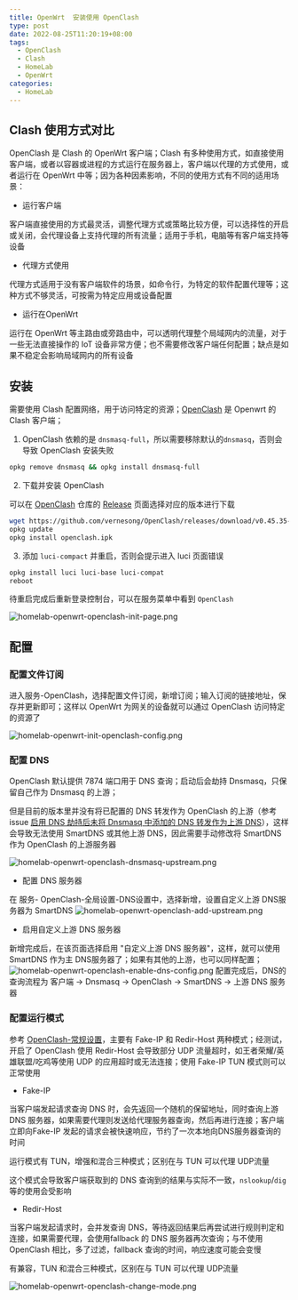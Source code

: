 ```yaml
---
title: OpenWrt  安装使用 OpenClash
type: post
date: 2022-08-25T11:20:19+08:00
tags:
  - OpenClash
  - Clash
  - HomeLab
  - OpenWrt
categories:
  - HomeLab
---
```


## Clash 使用方式对比

OpenClash 是 Clash 的 OpenWrt 客户端；Clash 有多种使用方式，如直接使用客户端，或者以容器或进程的方式运行在服务器上，客户端以代理的方式使用，或者运行在 OpenWrt 中等；因为各种因素影响，不同的使用方式有不同的适用场景：

- 运行客户端

客户端直接使用的方式最灵活，调整代理方式或策略比较方便，可以选择性的开启或关闭，会代理设备上支持代理的所有流量；适用于手机，电脑等有客户端支持等设备

- 代理方式使用

代理方式适用于没有客户端软件的场景，如命令行，为特定的软件配置代理等；这种方式不够灵活，可按需为特定应用或设备配置

- 运行在OpenWrt

运行在 OpenWrt 等主路由或旁路由中，可以透明代理整个局域网内的流量，对于一些无法直接操作的 IoT 设备非常方便；也不需要修改客户端任何配置；缺点是如果不稳定会影响局域网内的所有设备

## 安装

需要使用 Clash 配置网络，用于访问特定的资源；[OpenClash](https://github.com/vernesong/OpenClash) 是 Openwrt 的 Clash 客户端；

1. OpenClash 依赖的是 `dnsmasq-full`，所以需要移除默认的`dnsmasq`，否则会导致 OpenClash 安装失败

```bash
opkg remove dnsmasq && opkg install dnsmasq-full
```

2. 下载并安装 OpenClash

可以在 [OpenClash](https://github.com/vernesong/OpenClash) 仓库的 [Release](https://github.com/vernesong/OpenClash/releases) 页面选择对应的版本进行下载

```bash
wget https://github.com/vernesong/OpenClash/releases/download/v0.45.35-beta/luci-app-openclash_0.45.35-beta_all.ipk -O openclash.ipk
opkg update
opkg install openclash.ipk
```

3. 添加 `luci-compact` 并重启，否则会提示进入 luci 页面错误

```bash
opkg install luci luci-base luci-compat
reboot
```

待重启完成后重新登录控制台，可以在服务菜单中看到 `OpenClash`

![homelab-openwrt-openclash-init-page.png](https://img.hellowood.dev/picture/homelab-openwrt-openclash-init-page.png)

## 配置

### 配置文件订阅

进入服务-OpenClash，选择配置文件订阅，新增订阅；输入订阅的链接地址，保存并更新即可；这样以 OpenWrt 为网关的设备就可以通过 OpenClash 访问特定的资源了

![homelab-openwrt-init-openclash-config.png](https://img.hellowood.dev/picture/homelab-openwrt-init-openclash-config.png)

### 配置 DNS

OpenClash 默认提供 7874 端口用于 DNS 查询；启动后会劫持 Dnsmasq，只保留自己作为 Dnsmasq 的上游；

但是目前的版本里并没有将已配置的 DNS 转发作为 OpenClash 的上游（参考issue [启用 DNS 劫持后未将 Dnsmasq 中添加的 DNS 转发作为上游 DNS](https://github.com/vernesong/OpenClash/issues/2720)），这样会导致无法使用 SmartDNS 或其他上游 DNS，因此需要手动修改将 SmartDNS 作为 OpenClash 的上游服务器

![homelab-openwrt-openclash-dnsmasq-upstream.png](https://img.hellowood.dev/picture/homelab-openwrt-openclash-dnsmasq-upstream.png)

- 配置 DNS 服务器

在 服务- OpenClash-全局设置-DNS设置中，选择新增，设置自定义上游 DNS服务器为 SmartDNS
![homelab-openwrt-openclash-add-upstream.png](https://img.hellowood.dev/picture/homelab-openwrt-openclash-add-upstream.png)

- 启用自定义上游 DNS 服务器

新增完成后，在该页面选择启用 "自定义上游 DNS 服务器"，这样，就可以使用 SmartDNS 作为主 DNS服务器了；如果有其他的上游，也可以同样配置；
![homelab-openwrt-openclash-enable-dns-config.png](https://img.hellowood.dev/picture/homelab-openwrt-openclash-enable-dns-config.png)
配置完成后，DNS的查询流程为 客户端 -> Dnsmasq -> OpenClash -> SmartDNS -> 上游 DNS 服务器

### 配置运行模式

参考 [OpenClash-常规设置](https://github.com/vernesong/OpenClash/wiki/%E5%B8%B8%E8%A7%84%E8%AE%BE%E7%BD%AE)，主要有 Fake-IP 和 Redir-Host 两种模式；经测试，开启了 OpenClash 使用 Redir-Host 会导致部分 UDP 流量超时，如王者荣耀/英雄联盟/吃鸡等使用 UDP 的应用超时或无法连接；使用 Fake-IP TUN 模式则可以正常使用

- Fake-IP

当客户端发起请求查询 DNS 时，会先返回一个随机的保留地址，同时查询上游 DNS 服务器，如果需要代理则发送给代理服务器查询，然后再进行连接；客户端立即向Fake-IP 发起的请求会被快速响应，节约了一次本地向DNS服务器查询的时间

运行模式有 TUN，增强和混合三种模式；区别在与 TUN 可以代理 UDP流量

这个模式会导致客户端获取到的 DNS 查询到的结果与实际不一致，`nslookup`/`dig`等的使用会受影响

- Redir-Host

当客户端发起请求时，会并发查询 DNS，等待返回结果后再尝试进行规则判定和连接，如果需要代理，会使用fallback 的 DNS 服务器再次查询；与不使用 OpenClash 相比，多了过滤，fallback 查询的时间，响应速度可能会变慢

有兼容，TUN 和混合三种模式，区别在与 TUN 可以代理 UDP流量

![homelab-openwrt-openclash-change-mode.png](https://img.hellowood.dev/picture/homelab-openwrt-openclash-change-mode.png)
